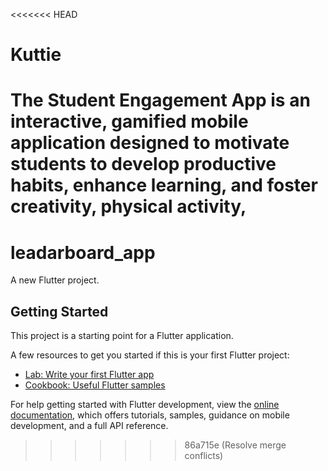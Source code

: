 <<<<<<< HEAD
# Kuttie
The Student Engagement App is an interactive, gamified mobile application designed to motivate students to develop productive habits, enhance learning, and foster creativity, physical activity,
=======
# leadarboard_app

A new Flutter project.

## Getting Started

This project is a starting point for a Flutter application.

A few resources to get you started if this is your first Flutter project:

- [Lab: Write your first Flutter app](https://docs.flutter.dev/get-started/codelab)
- [Cookbook: Useful Flutter samples](https://docs.flutter.dev/cookbook)

For help getting started with Flutter development, view the
[online documentation](https://docs.flutter.dev/), which offers tutorials,
samples, guidance on mobile development, and a full API reference.
>>>>>>> 86a715e (Resolve merge conflicts)
